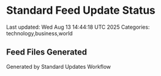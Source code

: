 # Standard Feed Update Status
Last updated: Wed Aug 13 14:44:18 UTC 2025
Categories: technology,business,world

## Feed Files Generated

Generated by Standard Updates Workflow
